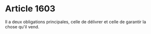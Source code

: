 # Article 1603

Il a deux obligations principales, celle de délivrer et celle de garantir la chose qu'il vend.
